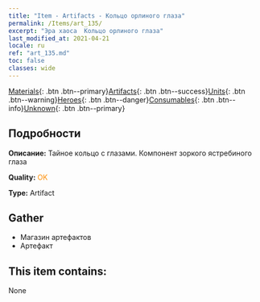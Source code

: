 ```yaml
---
title: "Item - Artifacts - Кольцо орлиного глаза"
permalink: /Items/art_135/
excerpt: "Эра хаоса  Кольцо орлиного глаза"
last_modified_at: 2021-04-21
locale: ru
ref: "art_135.md"
toc: false
classes: wide
---
```

 [Materials](/ru/Items/){: .btn .btn--primary}[Artifacts](/ru/Items/Artifacts/){: .btn .btn--success}[Units](/ru/Items/Units/){: .btn .btn--warning}[Heroes](/ru/Items/Heroes/){: .btn .btn--danger}[Consumables](/ru/Items/Consumables/){: .btn .btn--info}[Unknown](/ru/Items/Unknown/){: .btn .btn--primary}

## Подробности
 **Описание:** Тайное кольцо с глазами. Компонент зоркого ястребиного глаза

 **Quality:** <span style="color: #FF8C00">OK</span>

 **Type:** Artifact

## Gather

*    Магазин артефактов 
*    Артефакт 

## This item contains:

  None

